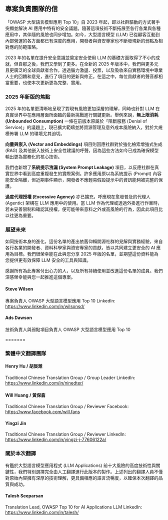 ## 專案負責團隊的信

「OWASP 大型語言模型應用 Top 10」自 2023 年起，即以社群驅動的方式著手突顯並解決 AI 應用中特有的安全議題。隨著這項技術不斷拓展至各行各業與各種應用中，其伴隨的風險也同步增加。如今，大型語言模型 (LLM) 已從顧客互動到內部營運的各方面都已有深度的應用，開發者與資安專家也不斷發現新的弱點及相對應的防範策略。

2023 年的名單在提升安全意識並奠定安全使用 LLM 的基礎方面取得了不小的成就，但自那之後，我們又學到了更多。在全新的 2025 年版本中，我們與更多元且更廣泛的全球貢獻者合作，透過腦力激盪、投票，以及吸收來自實務環境中專業人士的回饋和意見，進行了項目的更新與修正。在這之中，每位貢獻者的聲音都相當重要，也使本次更新更為完整、實用。

### 2025 年新版的焦點

2025 年的名單更清晰地呈現了對現有風險更加深層的理解，同時也針對 LLM 在真實世界中在應用層面所面臨的最新挑戰進行關鍵更新。舉例來說，**無上限消耗 (Unbounded Consumption)** 一條在前版本原屬於「阻斷服務 (Denial of Service)」的議題上，現已擴大範疇並將資源管理及意外成本風險納入，對於大規模佈署 LLM 的環境尤其迫切。

**向量與嵌入 (Vector and Embeddings)** 項目則回應社群對於強化檢索增強式生成 (RAG) 及其他嵌入技術上安全性建議的呼聲，因為這些方法如今已成為確保模型輸出更為實務化的核心技術。

我們也新增了**系統提示洩漏 (System Prompt Leakage)** 項目，以反應社群在真實世界中看到高度重複發生的實際案例。許多應用原以為系統提示 (Prompt) 內容能安全隔離，但近期事件顯示，開發者不應輕易假設提示中的資訊能夠被完整的保護。

**過度代理授權 (Excessive Agency)** 亦已擴充，呼應現在愈發普及的代理人 (Agentic) 架構在 LLM 應用中的使用。當 LLM 作為代理或透過外掛進行作業時，若未妥善限制和確認其授權，便可能帶來意料之外或高風險的行為，因此此項目比以往更為重要。

### 展望未來

如同技術本身的進化，這份名單的產出依舊仰賴開源社群的見解與實務經驗，來自各行各業的開發者、資料科學家與資安專家的貢獻，皆以共同建立更安全的 AI 應用為目標。我們很榮幸能在此與您分享 2025 年版的名單，並期望這份資料能為您提供更有效保障 LLM 安全的工具與知識。

感謝所有為此專案付出心力的人，以及所有持續使用並改進這份名單的成員。我們深感榮幸能與您一起推進這個專案。

#### Steve Wilson

專案負責人
OWASP 大型語言模型應用 Top 10
LinkedIn: <https://www.linkedin.com/in/wilsonsd/>

#### Ads Dawson

技術負責人與弱點項目負責人
OWASP 大型語言模型應用 Top 10

=======

### 繁體中文翻譯團隊

#### Henry Hu / 胡辰澔

Traditional Chinese Translation Group / Group Leader
LinkedIn: <https://www.linkedin.com/in/ninedter/>

#### Will Huang / 黃保翕

Traditional Chinese Translation Group / Reviewer
Facebook: <https://www.facebook.com/will.fans>

#### Yingzi Jin

Traditional Chinese Translation Group / Reviewer
LinkedIn: <https://www.linkedin.com/in/yingzi-j-77606122a/>

### 關於本次翻譯

有鑑於大型語言模型應用程式 (LLM Applications) 前十大風險的高度技術性與關鍵性，我們特別選擇完全由人工翻譯進行此版本的製作。上述列出的翻譯人員不僅對原始內容擁有深厚的技術理解，更具備相應的語言流暢度，以確保本次翻譯的品質與成功。

#### Talesh Seeparsan

Translation Lead, OWASP Top 10 for AI Applications LLM
LinkedIn: <https://www.linkedin.com/in/talesh/>
